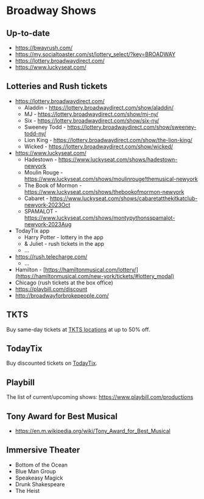 # Broadway Shows

## Up-to-date
- https://bwayrush.com/
- https://my.socialtoaster.com/st/lottery_select/?key=BROADWAY
- https://lottery.broadwaydirect.com/
- https://www.luckyseat.com/

## Lotteries and Rush tickets

- https://lottery.broadwaydirect.com/
    - Aladdin - https://lottery.broadwaydirect.com/show/aladdin/
    - MJ - https://lottery.broadwaydirect.com/show/mj-ny/
    - Six - https://lottery.broadwaydirect.com/show/six-ny/
    - Sweeney Todd - https://lottery.broadwaydirect.com/show/sweeney-todd-ny/
    - Lion King - https://lottery.broadwaydirect.com/show/the-lion-king/
    - Wicked - https://lottery.broadwaydirect.com/show/wicked/
- https://www.luckyseat.com/
    - Hadestown - https://www.luckyseat.com/shows/hadestown-newyork
    - Moulin Rouge - https://www.luckyseat.com/shows/moulinrouge!themusical-newyork
    - The Book of Mormon - https://www.luckyseat.com/shows/thebookofmormon-newyork
    - Cabaret - https://www.luckyseat.com/shows/cabaretatthekitkatclub-newyork-2023Oct
    - SPAMALOT - https://www.luckyseat.com/shows/montypythonsspamalot-newyork-2023Aug
- TodayTix app
    - Harry Potter - lottery in the app
    - & Juliet - rush tickets in the app
    - ...
- https://rush.telecharge.com/
    - ...
- Hamilton - [https://hamiltonmusical.com/lottery/](https://hamiltonmusical.com/new-york/tickets/#lottery_modal)
- Chicago (rush tickets at the box office)
- https://playbill.com/discount
- http://broadwayforbrokepeople.com/

## TKTS

Buy same-day tickets at [TKTS locations](https://www.tdf.org/nyc/7/tkts-ticket-booths) at up to 50% off.

## TodayTix

Buy discounted tickets on [TodayTix](https://www.todaytix.com/nyc/category/all-shows).

## Playbill

The list of current/upcoming shows: https://www.playbill.com/productions

## Tony Award for Best Musical

- https://en.m.wikipedia.org/wiki/Tony_Award_for_Best_Musical

## Immersive Theater
- Bottom of the Ocean
- Blue Man Group
- Speakeasy Magick
- Drunk Shakespeare
- The Heist
